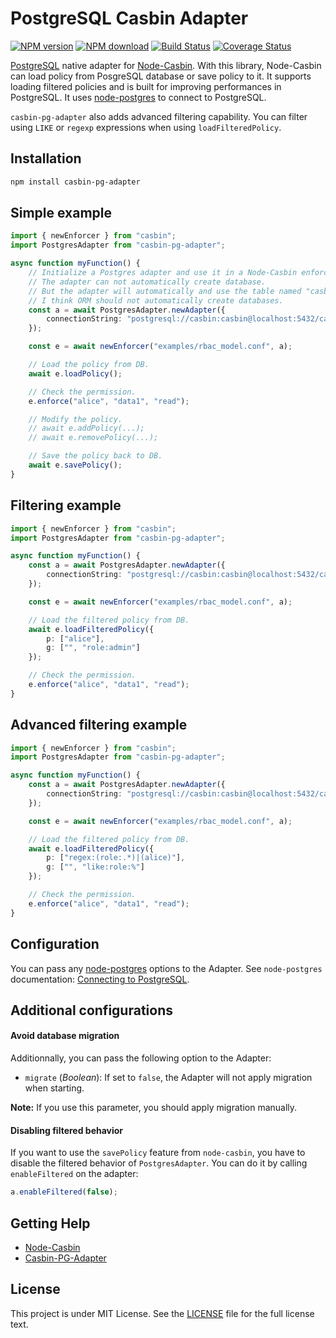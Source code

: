 # PostgreSQL Casbin Adapter

[![NPM version](https://img.shields.io/npm/v/casbin-pg-adapter.svg?style=flat-square)](https://npmjs.org/package/casbin-pg-adapter)
[![NPM download](https://img.shields.io/npm/dm/casbin-pg-adapter.svg?style=flat-square)](https://npmjs.org/package/casbin-pg-adapter)
[![Build Status](https://travis-ci.org/touchifyapp/casbin-pg-adapter.svg?branch=master)](https://travis-ci.org/touchifyapp/casbin-pg-adapter)
[![Coverage Status](https://coveralls.io/repos/github/touchifyapp/casbin-pg-adapter/badge.svg?branch=master)](https://coveralls.io/github/touchifyapp/casbin-pg-adapter?branch=master)

[PostgreSQL](https://www.postgresql.org/) native adapter for [Node-Casbin](https://github.com/casbin/node-casbin). With this library, Node-Casbin can load policy from PosgreSQL database or save policy to it. It supports loading filtered policies and is built for improving performances in PostgreSQL. It uses [node-postgres](https://node-postgres.com/) to connect to PostgreSQL.

`casbin-pg-adapter` also adds advanced filtering capability. You can filter using `LIKE` or `regexp` expressions when using `loadFilteredPolicy`.

## Installation

```bash
npm install casbin-pg-adapter
```

## Simple example

```typescript
import { newEnforcer } from "casbin";
import PostgresAdapter from "casbin-pg-adapter";

async function myFunction() {
    // Initialize a Postgres adapter and use it in a Node-Casbin enforcer:
    // The adapter can not automatically create database.
    // But the adapter will automatically and use the table named "casbin_rule".
    // I think ORM should not automatically create databases.  
    const a = await PostgresAdapter.newAdapter({
        connectionString: "postgresql://casbin:casbin@localhost:5432/casbin"
    });

    const e = await newEnforcer("examples/rbac_model.conf", a);

    // Load the policy from DB.
    await e.loadPolicy();

    // Check the permission.
    e.enforce("alice", "data1", "read");

    // Modify the policy.
    // await e.addPolicy(...);
    // await e.removePolicy(...);

    // Save the policy back to DB.
    await e.savePolicy();
}
```

## Filtering example

```typescript
import { newEnforcer } from "casbin";
import PostgresAdapter from "casbin-pg-adapter";

async function myFunction() {
    const a = await PostgresAdapter.newAdapter({
        connectionString: "postgresql://casbin:casbin@localhost:5432/casbin"
    });

    const e = await newEnforcer("examples/rbac_model.conf", a);

    // Load the filtered policy from DB.
    await e.loadFilteredPolicy({
        p: ["alice"],
        g: ["", "role:admin"]
    });

    // Check the permission.
    e.enforce("alice", "data1", "read");
}
```

## Advanced filtering example

```typescript
import { newEnforcer } from "casbin";
import PostgresAdapter from "casbin-pg-adapter";

async function myFunction() {
    const a = await PostgresAdapter.newAdapter({
        connectionString: "postgresql://casbin:casbin@localhost:5432/casbin"
    });

    const e = await newEnforcer("examples/rbac_model.conf", a);

    // Load the filtered policy from DB.
    await e.loadFilteredPolicy({
        p: ["regex:(role:.*)|(alice)"],
        g: ["", "like:role:%"]
    });

    // Check the permission.
    e.enforce("alice", "data1", "read");
}
```

## Configuration

You can pass any [node-postgres](https://node-postgres.com/) options to the Adapter.
See `node-postgres` documentation: [Connecting to PostgreSQL](https://node-postgres.com/features/connecting#Programmatic).

## Additional configurations

#### Avoid database migration

Additionnally, you can pass the following option to the Adapter:
 * `migrate` (*Boolean*): If set to `false`, the Adapter will not apply migration when starting.

**Note:** If you use this parameter, you should apply migration manually.

#### Disabling filtered behavior

If you want to use the `savePolicy` feature from `node-casbin`, you have to disable the filtered behavior of `PostgresAdapter`.
You can do it by calling `enableFiltered` on the adapter:

```typescript
a.enableFiltered(false);
```

## Getting Help

- [Node-Casbin](https://github.com/casbin/node-casbin)
- [Casbin-PG-Adapter](https://github.com/touchifyapp/casbin-pg-adapter)

## License

This project is under MIT License. See the [LICENSE](LICENSE) file for the full license text.

